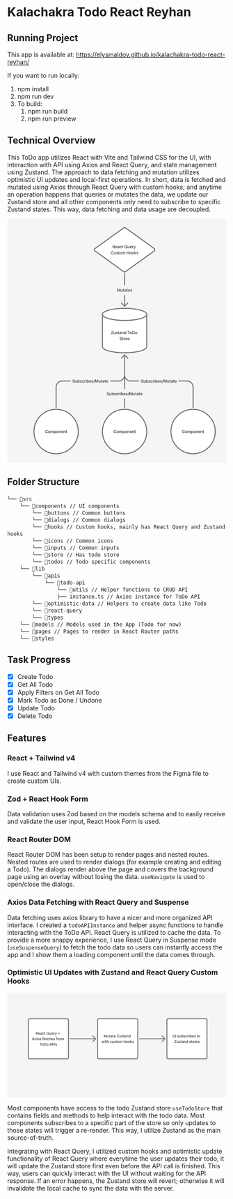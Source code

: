# Kalachakra Todo React Reyhan

## Running Project

This app is available at: <https://elysmaldov.github.io/kalachakra-todo-react-reyhan/>

If you want to run locally:

1. npm install
2. npm run dev
3. To build:
   1. npm run build
   2. npm run preview

## Technical Overview

This ToDo app utilizes React with Vite and Tailwind CSS for the UI, with interaction with API using Axios and React Query, and state management using Zustand. The approach to data fetching and mutation utilizes optimistic UI updates and local-first operations. In short, data is fetched and mutated using Axios through React Query with custom hooks; and anytime an operation happens that queries or mutates the data, we update our Zustand store and all other components only need to subscribe to specific Zustand states. This way, data fetching and data usage are decoupled.

![Components Overview](public/components-overview.png)

## Folder Structure

```
└── 📁src
    └── 📁components // UI components
        └── 📁buttons // Common buttons
        └── 📁dialogs // Common dialogs
        └── 📁hooks // Custom hooks, mainly has React Query and Zustand hooks
        └── 📁icons // Common icons
        └── 📁inputs // Common inputs
        └── 📁store // Has todo store
        └── 📁todos // Todo specific components
    └── 📁lib
        └── 📁apis
            └── 📁todo-api 
                └── 📁utils // Helper functions to CRUD API
                ├── instance.ts // Axios instance for ToDo API
        └── 📁optimistic-data // Helpers to create data like Todo
        └── 📁react-query
        └── 📁types
    └── 📁models // Models used in the App (Todo for now)
    └── 📁pages // Pages to render in React Router paths
    └── 📁styles
```

## Task Progress

- [X] Create Todo
- [X] Get All Todo
- [X] Apply Filters on Get All Todo
- [X] Mark Todo as Done / Undone
- [X] Update Todo
- [X] Delete Todo

## Features

### React + Tailwind v4

I use React and Tailwind v4 with custom themes from the Figma file to create custom UIs.

### Zod + React Hook Form

Data validation uses Zod based on the models schema and to easily receive and validate the user input, React Hook Form is used.

### React Router DOM

React Router DOM has been setup to render pages and nested routes. Nested routes are used to render dialogs (for example creating and editing a Todo). The dialogs render above the page and covers the background page using an overlay without losing the data. `useNavigate` is used to open/close the dialogs.

### Axios Data Fetching with React Query and Suspense

Data fetching uses axios library to have a nicer and more organized API interface. I created a `todoAPIInstance` and helper async functions to handle interacting with the ToDo API. React Query is utilized to cache the data. To provide a more snappy experience, I use React Query in Suspense mode (`useSuspenseQuery`) to fetch the todo data so users can instantly access the app and I show them a loading component until the data comes through.

### Optimistic UI Updates with Zustand and React Query Custom Hooks

![Technical Overview](public/technical-overview.png)

Most components have access to the todo Zustand store `useTodoStore` that contains fields and methods to help interact with the todo data. Most components subscribes to a specific part of the store so only updates to those states will trigger a re-render. This way, I utilize Zustand as the main source-of-truth.

Integrating with React Query, I utilized custom hooks and optimistic update functionality of React Query where everytime the user updates their todo, it will update the Zustand store first even before the API call is finished. This way, users can quickly interact with the UI without waiting for the API response. If an error happens, the Zustand store will revert; otherwise it will invalidate the local cache to sync the data with the server.
